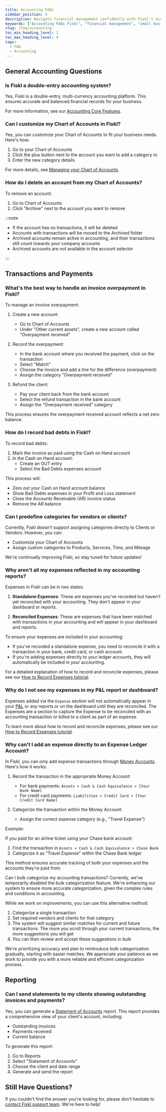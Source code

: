 ```yaml
---
title: Accounting FAQs
sidebar_position: 4
description: Navigate financial management confidently with Fiskl's accounting FAQs. Find quick answers to common questions and optimize your processes.
keywords: ["Accounting FAQs Fiskl", "financial management", "small business accounting", "common questions"]
slug: /faq/accounting
toc_min_heading_level: 2
toc_max_heading_level: 4
tags:
  - FAQ
  - Accounting
---
```


## General Accounting Questions

### Is Fiskl a double-entry accounting system?

Yes, Fiskl is a double-entry, multi-currency accounting platform. This ensures accurate and balanced financial records for your business.

For more information, see our [Accounting Core Features](/docs/category/core-features).

### Can I customize my Chart of Accounts in Fiskl?

Yes, you can customize your Chart of Accounts to fit your business needs. Here's how:

1. Go to your Chart of Accounts
2. Click the plus button next to the account you want to add a category to
3. Enter the new category details

For more details, see [Managing your Chart of Accounts](/docs/core-features/accounting/chart-of-accounts).

### How do I delete an account from my Chart of Accounts?

To remove an account:

1. Go to Chart of Accounts
2. Click "Archive" next to the account you want to remove

:::note

- If the account has no transactions, it will be deleted
- Accounts with transactions will be moved to the Archived folder
- Archived accounts remain active in accounting, and their transactions still count towards your company accounts
- Archived accounts are not available in the account selector

:::

## Transactions and Payments

### What's the best way to handle an invoice overpayment in Fiskl?

To manage an invoice overpayment:

1. Create a new account:
   - Go to Chart of Accounts
   - Under "Other current assets", create a new account called "Overpayment received"

1. Record the overpayment:
   - In the bank account where you received the payment, click on the transaction
   - Select "Match"
   - Choose the invoice and add a line for the difference (overpayment)
   - Assign the category "Overpayment received"

1. Refund the client:
   - Pay your client back from the bank account
   - Select the refund transaction in the bank account
   - Assign the "Overpayment received" category

This process ensures the overpayment received account reflects a net zero balance.

### How do I record bad debts in Fiskl?

To record bad debts:

1. Mark the invoice as paid using the Cash on Hand account
1. In the Cash on Hand account:
   - Create an OUT entry
   - Select the Bad Debts expenses account

This process will:

- Zero out your Cash on Hand account balance
- Show Bad Debts expenses in your Profit and Loss statement
- Close the Accounts Receivable (AR) invoice status
- Remove the AR balance

### Can I predefine categories for vendors or clients?

Currently, Fiskl doesn't support assigning categories directly to Clients or Vendors. However, you can:

- Customize your Chart of Accounts
- Assign custom categories to Products, Services, Time, and Mileage

We're continually improving Fiskl, so stay tuned for future updates!

### Why aren't all my expenses reflected in my accounting reports?

Expenses in Fiskl can be in two states:

1. **Standalone Expenses**: These are expenses you've recorded but haven't yet reconciled with your accounting. They don't appear in your dashboard or reports.

1. **Reconciled Expenses**: These are expenses that have been matched with transactions in your accounting and will appear in your dashboard and reports.

To ensure your expenses are included in your accounting:

- If you've recorded a standalone expense, you need to reconcile it with a transaction in your bank, credit card, or cash account.
- If you're adding expenses directly to your ledger accounts, they will automatically be included in your accounting.

For a detailed explanation of how to record and reconcile expenses, please see our [How to Record Expenses tutorial](/docs/tutorials/accounting/how-to-record-expenses).

### Why do I not see my expenses in my P&L report or dashboard?

Expenses added via the `Expense` section will not automatically appear in your [P&L](/docs/core-features/accounting/reports/profit-and-loss) or any reports or on the dashboard until they are reconciled. The Expenses are a section to capture the Expense to be reconciled with an accounting transaction or billed to a client as part of an expense.

To learn more about how to record and reconcile expenses, please see our [How to Record Expenses tutorial](/docs/tutorials/accounting/how-to-record-expenses).

### Why can't I add an expense directly to an Expense Ledger Account?

In Fiskl, you can only add expense transactions through [Money Accounts](/docs/Tutorials/Banking/how-to-import-bank.md#understanding-money-accounts-in-fiskl). Here's how it works:

1. Record the transaction in the appropriate Money Account:
   - For bank payments: `Assets > Cash & Cash Equivalence > [Your Bank Name]`
   - For credit card payments: `Liabilities > Credit Card > [Your Credit Card Name]`

1. Categorize the transaction within the Money Account:
   - Assign the correct expense category (e.g., "Travel Expense")

Example:

If you paid for an airline ticket using your Chase bank account:

1. Find the transaction in `Assets > Cash & Cash Equivalence > Chase Bank`
1. Categorize it as "Travel Expense" within the Chase Bank ledger

This method ensures accurate tracking of both your expenses and the accounts they're paid from.

Can I bulk categorize my accounting transactions?
Currently, we've temporarily disabled the bulk categorization feature. We're enhancing our system to ensure more accurate categorization, given the complex rules and conditions in accounting.

While we work on improvements, you can use this alternative method:

1. Categorize a single transaction
1. Set required vendors and clients for that category
1. The system will suggest similar matches for current and future transactions. The more you scroll through your current transactions, the more suggestions you will get
1. You can then review and accept these suggestions in bulk

We're prioritizing accuracy and plan to reintroduce bulk categorization gradually, starting with easier matches. We appreciate your patience as we work to provide you with a more reliable and efficient categorization process.

## Reporting

### Can I send statements to my clients showing outstanding invoices and payments?

Yes, you can generate a [Statement of Accounts](/docs/core-features/accounting/reports/statement-of-accounts) report. This report provides a comprehensive view of your client's account, including:

- Outstanding invoices
- Payments received
- Current balance

To generate this report:

1. Go to Reports
1. Select "Statement of Accounts"
1. Choose the client and date range
1. Generate and send the report

## Still Have Questions?

If you couldn't find the answer you're looking for, please don't hesitate to [contact Fiskl support team](mailto:support@fiskl.com). We're here to help!
